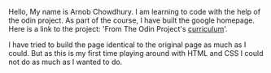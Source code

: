 Hello, My name is Arnob Chowdhury. I am learning to code with the help of the odin project. As part of the course, I have built the google homepage. Here is a link to the project: 'From The Odin Project's [curriculum](http://www.theodinproject.com/web-development-101/html-css)'.

I have tried to build the page identical to the original page as much as I could. But as this is my first time playing around with HTML and CSS I could not do as much as I wanted to do. 